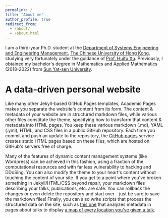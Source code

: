 ```yaml
---
permalink: /
title: "About me"
author_profile: true
redirect_from: 
  - /about/
  - /about.html
---
```


I am a third-year Ph.D. student at the [Department of Systems Engineering and Engineering Management](https://www.se.cuhk.edu.hk/), [The Chinese University of Hong Kong](https://www.cuhk.edu.hk/english/index.html), studying very fortunately under the guidance of [Prof. Huifu Xu](https://www1.se.cuhk.edu.hk/~hfxu/). Previously, I obtained my bachelor's degree in Mathematics and Applied Mathematics (2018-2022) from [Sun Yat-sen University](https://www.sysu.edu.cn/sysuen/).

A data-driven personal website
======
Like many other Jekyll-based GitHub Pages templates, Academic Pages makes you separate the website's content from its form. The content & metadata of your website are in structured markdown files, while various other files constitute the theme, specifying how to transform that content & metadata into HTML pages. You keep these various markdown (.md), YAML (.yml), HTML, and CSS files in a public GitHub repository. Each time you commit and push an update to the repository, the [GitHub pages](https://pages.github.com/) service creates static HTML pages based on these files, which are hosted on GitHub's servers free of charge.

Many of the features of dynamic content management systems (like Wordpress) can be achieved in this fashion, using a fraction of the computational resources and with far less vulnerability to hacking and DDoSing. You can also modify the theme to your heart's content without touching the content of your site. If you get to a point where you've broken something in Jekyll/HTML/CSS beyond repair, your markdown files describing your talks, publications, etc. are safe. You can rollback the changes or even delete the repository and start over - just be sure to save the markdown files! Finally, you can also write scripts that process the structured data on the site, such as [this one](https://github.com/academicpages/academicpages.github.io/blob/master/talkmap.ipynb) that analyzes metadata in pages about talks to display [a map of every location you've given a talk](https://academicpages.github.io/talkmap.html).



